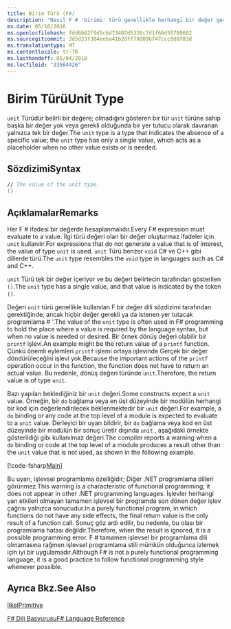 ```yaml
---
title: Birim Türü (F#)
description: "Nasıl F # 'birimi' türü genellikle herhangi bir değer gerekli ya da istenen burada bir değer dili sözdizimi tarafından gerekli yer tutmak için kullanılan öğrenin."
ms.date: 05/16/2016
ms.openlocfilehash: fdd6b62f9d5c6d73407d5326c7d1f66d55780682
ms.sourcegitcommit: 3d5d33f384eeba41b2dff79d096f47ccc8d8f03d
ms.translationtype: MT
ms.contentlocale: tr-TR
ms.lasthandoff: 05/04/2018
ms.locfileid: "33564426"
---
```

# <a name="unit-type"></a><span data-ttu-id="096b1-103">Birim Türü</span><span class="sxs-lookup"><span data-stu-id="096b1-103">Unit Type</span></span>

<span data-ttu-id="096b1-104">`unit` Türüdür belirli bir değere; olmadığını gösteren bir tür `unit` türüne sahip başka bir değer yok veya gerekli olduğunda bir yer tutucu olarak davranan yalnızca tek bir değer.</span><span class="sxs-lookup"><span data-stu-id="096b1-104">The `unit` type is a type that indicates the absence of a specific value; the `unit` type has only a single value, which acts as a placeholder when no other value exists or is needed.</span></span>


## <a name="syntax"></a><span data-ttu-id="096b1-105">Sözdizimi</span><span class="sxs-lookup"><span data-stu-id="096b1-105">Syntax</span></span>

```fsharp
// The value of the unit type.
()
```

## <a name="remarks"></a><span data-ttu-id="096b1-106">Açıklamalar</span><span class="sxs-lookup"><span data-stu-id="096b1-106">Remarks</span></span>
<span data-ttu-id="096b1-107">Her F # ifadesi bir değerde hesaplanmalıdır.</span><span class="sxs-lookup"><span data-stu-id="096b1-107">Every F# expression must evaluate to a value.</span></span> <span data-ttu-id="096b1-108">İlgi türü değeri olan bir değer oluşturmaz ifadeler için `unit` kullanılır.</span><span class="sxs-lookup"><span data-stu-id="096b1-108">For expressions that do not generate a value that is of interest, the value of type `unit` is used.</span></span> <span data-ttu-id="096b1-109">`unit` Türü benzer `void` C# ve C++ gibi dillerde türü.</span><span class="sxs-lookup"><span data-stu-id="096b1-109">The `unit` type resembles the `void` type in languages such as C# and C++.</span></span>

<span data-ttu-id="096b1-110">`unit` Türü tek bir değer içeriyor ve bu değeri belirtecin tarafından gösterilen `()`.</span><span class="sxs-lookup"><span data-stu-id="096b1-110">The `unit` type has a single value, and that value is indicated by the token `()`.</span></span>

<span data-ttu-id="096b1-111">Değeri `unit` türü genellikle kullanılan F bir değer dili sözdizimi tarafından gerektiğinde, ancak hiçbir değer gerekli ya da istenen yer tutacak programlama # '.</span><span class="sxs-lookup"><span data-stu-id="096b1-111">The value of the `unit` type is often used in F# programming to hold the place where a value is required by the language syntax, but when no value is needed or desired.</span></span> <span data-ttu-id="096b1-112">Bir örnek dönüş değeri olabilir bir `printf` işlevi.</span><span class="sxs-lookup"><span data-stu-id="096b1-112">An example might be the return value of a `printf` function.</span></span> <span data-ttu-id="096b1-113">Çünkü önemli eylemleri `printf` işlemi ortaya işlevinde Gerçek bir değer döndürüleceğini işlevi yok.</span><span class="sxs-lookup"><span data-stu-id="096b1-113">Because the important actions of the `printf` operation occur in the function, the function does not have to return an actual value.</span></span> <span data-ttu-id="096b1-114">Bu nedenle, dönüş değeri türünde `unit`.</span><span class="sxs-lookup"><span data-stu-id="096b1-114">Therefore, the return value is of type `unit`.</span></span>

<span data-ttu-id="096b1-115">Bazı yapıları beklediğiniz bir `unit` değeri.</span><span class="sxs-lookup"><span data-stu-id="096b1-115">Some constructs expect a `unit` value.</span></span> <span data-ttu-id="096b1-116">Örneğin, bir `do` bağlama veya en üst düzeyinde bir modülün herhangi bir kod için değerlendirilecek beklenmektedir bir `unit` değeri.</span><span class="sxs-lookup"><span data-stu-id="096b1-116">For example, a `do` binding or any code at the top level of a module is expected to evaluate to a `unit` value.</span></span> <span data-ttu-id="096b1-117">Derleyici bir uyarı bildirir, bir `do` bağlama veya kod en üst düzeyinde bir modülün bir sonuç üretir dışında `unit` , aşağıdaki örnekte gösterildiği gibi kullanılmaz değeri.</span><span class="sxs-lookup"><span data-stu-id="096b1-117">The compiler reports a warning when a `do` binding or code at the top level of a module produces a result other than the `unit` value that is not used, as shown in the following example.</span></span>

[!code-fsharp[Main](../../../samples/snippets/fsharp/lang-ref-1/snippet901.fs)]

<span data-ttu-id="096b1-118">Bu uyarı, işlevsel programlama özelliğidir; Diğer .NET programlama dilleri görünmez.</span><span class="sxs-lookup"><span data-stu-id="096b1-118">This warning is a characteristic of functional programming; it does not appear in other .NET programming languages.</span></span> <span data-ttu-id="096b1-119">İşlevler herhangi yan etkileri olmayan tamamen işlevsel bir programda son dönen değer işlev çağrısı yalnızca sonucudur.</span><span class="sxs-lookup"><span data-stu-id="096b1-119">In a purely functional program, in which functions do not have any side effects, the final return value is the only result of a function call.</span></span> <span data-ttu-id="096b1-120">Sonuç göz ardı edilir, bu nedenle, bu olası bir programlama hatası değildir.</span><span class="sxs-lookup"><span data-stu-id="096b1-120">Therefore, when the result is ignored, it is a possible programming error.</span></span> <span data-ttu-id="096b1-121">F # tamamen işlevsel bir programlama dili olmamasına rağmen işlevsel programlama stili mümkün olduğunca izlemek için iyi bir uygulamadır.</span><span class="sxs-lookup"><span data-stu-id="096b1-121">Although F# is not a purely functional programming language, it is a good practice to follow functional programming style whenever possible.</span></span>

## <a name="see-also"></a><span data-ttu-id="096b1-122">Ayrıca Bkz.</span><span class="sxs-lookup"><span data-stu-id="096b1-122">See Also</span></span>
[<span data-ttu-id="096b1-123">İlkel</span><span class="sxs-lookup"><span data-stu-id="096b1-123">Primitive</span></span>](primitive-types.md)

[<span data-ttu-id="096b1-124">F# Dili Başvurusu</span><span class="sxs-lookup"><span data-stu-id="096b1-124">F# Language Reference</span></span>](index.md)
